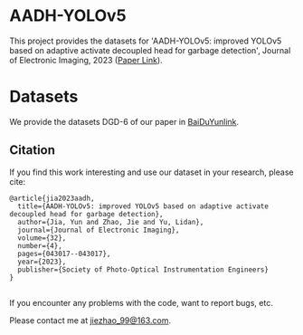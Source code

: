 # AADH-YOLOv5
This project provides the datasets for 'AADH-YOLOv5: improved YOLOv5 based on adaptive activate decoupled head for garbage detection', Journal of Electronic Imaging, 2023 ([Paper Link](https://www.spiedigitallibrary.org/journals/journal-of-electronic-imaging/volume-32/issue-4/043017/AADH-YOLOv5--improved-YOLOv5-based-on-adaptive-activate-decoupled/10.1117/1.JEI.32.4.043017.short#_=_)).

# Datasets
We provide the datasets DGD-6 of our paper in [BaiDuYunlink](https://pan.baidu.com/s/1JIBtz8AR_kM9eWwd1N9nHQ).

## Citation
If you find this work interesting and use our dataset in your research, please cite:
```
@article{jia2023aadh,
  title={AADH-YOLOv5: improved YOLOv5 based on adaptive activate decoupled head for garbage detection},
  author={Jia, Yun and Zhao, Jie and Yu, Lidan},
  journal={Journal of Electronic Imaging},
  volume={32},
  number={4},
  pages={043017--043017},
  year={2023},
  publisher={Society of Photo-Optical Instrumentation Engineers}
}
```

##
If you encounter any problems with the code, want to report bugs, etc.

Please contact me at jiezhao_99@163.com.
